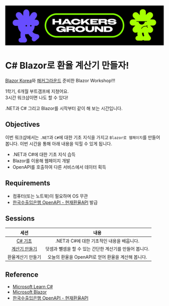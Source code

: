 <p align="center">
  <img src="https://github.com/hackersground-kr/GithubWordRelay/raw/main/assets/banner-1920x480.png">
</p>

# C# Blazor로 환율 계산기 만들자!

[Blazor Korea](https://blazorstudy.kr/)와 [해커그라운드](https://hackersground.kr/) 준비한 Blazor Workshop!!!<br/>

1학기, 6개월 부트갬프에 지쳤어요.<br/>
3시간 워크샵이면 나도 할 수 있다!

.NET과 C# 그리고 Blazor를 시작부터 같이 해 보는 시간입니다.

## Objectives

이번 워크샵에서는 `.NET`과 `C#`에 대한 기초 지식을 가지고 `Blazor로 웹페이지`를 만들어 봅니다. 이번 시간을 통해 아래 내용을 익힐 수 있게 됩니다.

- .NET과 C#에 대한 기초 지식 습득
- Blazor를 이용해 웹페이지 개발
- OpenAPI를 호출하여 다른 서비스에서 데이터 획득

## Requirements

- 컴퓨터(또는 노트북)이 필요하며 OS 무관
- [한국수출입은행 OpenAPI - 현재환율API](https://www.koreaexim.go.kr/ir/HPHKIR020M01?apino=2&viewtype=C&searchselect=&searchword=) 발급

## Sessions

| 세션 | 내용 |
|:----:|:-----:|
| [C# 기초](./docs/01-csharp-basic.md) | .NET과 C#에 대한 기초적인 내용을 배웁니다. |
| [계산기 만들기](./docs/02-calculator.md) | 덧셈과 뺄셈을 할 수 있는 간단한 계산기를 만들어 봅니다. |
| 환율계산기 만들기 | 오늘의 환율을 OpenAPI로 얻어 환율을 계산해 봅니다. |

## Reference

- [Microsoft Learn C#](https://aka.ms/lldnkr/csharp)
- [Microsoft Blazor](https://dotnet.microsoft.com/ko-kr/apps/aspnet/web-apps/blazor)
- [한국수출입은행 OpenAPI - 현재환율API](https://www.koreaexim.go.kr/ir/HPHKIR020M01?apino=2&viewtype=C&searchselect=&searchword=)

<!-- * [참고할 C# 개념 레퍼런스](docs/csharp_reference.md)
* [해커그라운드 해커톤 리드미](https://github.com/hackersground-kr/hackers-ground/blob/main/README.md), [해커그라운드 해커톤 마크다운 원문](https://raw.githubusercontent.com/hackersground-kr/hackers-ground/main/README.md)
* [클라우드 스킬 챌린지 리드미](https://github.com/hackersground-kr/CloudSkillsChallenge/blob/main/README.md), [클스챌 마크다운 원문](https://raw.githubusercontent.com/hackersground-kr/CloudSkillsChallenge/main/README.md)
* [깃헙으로 끝말잇기 리드미](https://github.com/hackersground-kr/GithubWordRelay), [깃헙으로 끝말잇기 마크다운 원문](https://github.com/hackersground-kr/GithubWordRelay) -->

